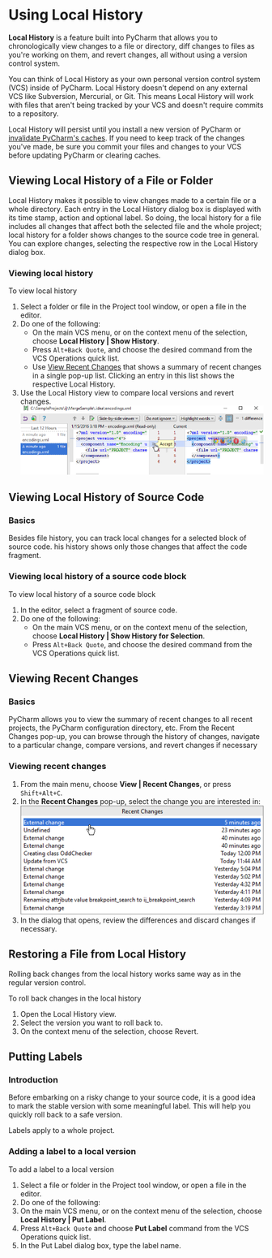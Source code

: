 # Using Local History

**Local History** is a feature built into PyCharm that allows you to chronologically view changes to a file or directory, diff changes to files as you're working on them, and revert changes, all without using a version control system.

You can think of Local History as your own personal version control system (VCS) inside of PyCharm. Local History doesn't depend on any external VCS like Subversion, Mercurial, or Git. This means Local History will work with files that aren't being tracked by your VCS and doesn't require commits to a repository.

Local History will persist until you install a new version of PyCharm or [invalidate PyCharm's caches](https://www.jetbrains.com/help/pycharm/cleaning-system-cache.html). If you need to keep track of the changes you've made, be sure you commit your files and changes to your VCS before updating PyCharm or clearing caches.

## Viewing Local History of a File or Folder

Local History makes it possible to view changes made to a certain file or a whole directory. Each entry in the Local History dialog box is displayed with its time stamp, action and optional label. So doing, the local history for a file includes all changes that affect both the selected file and the whole project; local history for a folder shows changes to the source code tree in general. You can explore changes, selecting the respective row in the Local History dialog box.

### Viewing local history

To view local history

1. Select a folder or file in the Project tool window, or open a file in the editor.
2. Do one of the following:
    * On the main VCS menu, or on the context menu of the selection, choose **Local History | Show History**.
    * Press `Alt+Back Quote`, and choose the desired command from the VCS Operations quick list.
    * Use [View Recent Changes]() that shows a summary of recent changes in a single pop-up list. Clicking an entry in this list shows the respective Local History.
3. Use the Local History view to compare local versions and revert changes.
    ![Local history view to compare, accept, and/or reject local changes](images/lvcViewHistoryDiff.png)

## Viewing Local History of Source Code

### Basics

Besides file history, you can track local changes for a selected block of source code. his history shows only those changes that affect the code fragment.

### Viewing local history of a source code block

To view local history of a source code block

1. In the editor, select a fragment of source code.
2. Do one of the following:
    * On the main VCS menu, or on the context menu of the selection, choose **Local History | Show History for Selection**.
    * Press `Alt+Back Quote`, and choose the desired command from the VCS Operations quick list.



## Viewing Recent Changes

### Basics

PyCharm allows you to view the summary of recent changes to all recent projects, the PyCharm configuration directory, etc. From the Recent Changes pop-up, you can browse through the history of changes, navigate to a particular change, compare versions, and revert changes if necessary

### Viewing recent changes

1. From the main menu, choose **View | Recent Changes**, or press `Shift+Alt+C`.
2. In the **Recent Changes** pop-up, select the change you are interested in:
    ![Selecting a recent change](images/recentChanges.png)
3. In the dialog that opens, review the differences and discard changes if necessary.

## Restoring a File from Local History

Rolling back changes from the local history works same way as in the regular version control.

To roll back changes in the local history

1. Open the Local History view.
2. Select the version you want to roll back to.
3. On the context menu of the selection, choose Revert.

## Putting Labels

### Introduction

Before embarking on a risky change to your source code, it is a good idea to mark the stable version with some meaningful label. This will help you quickly roll back to a safe version.

Labels apply to a whole project.

### Adding a label to a local version

To add a label to a local version

1. Select a file or folder in the Project tool window, or open a file in the editor.
2. Do one of the following:
3. On the main VCS menu, or on the context menu of the selection, choose **Local History | Put Label**.
4. Press `Alt+Back Quote` and choose **Put Label** command from the VCS Operations quick list.
5. In the Put Label dialog box, type the label name.